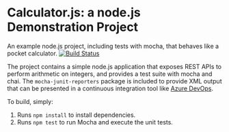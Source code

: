 Calculator.js: a node.js Demonstration Project
==============================================
An example node.js project, including tests with mocha, that behaves like a pocket calculator.
[![Build Status](https://dev.azure.com/hoanguyen11235/Demo%20Project/_apis/build/status/silver11235.calculator?branchName=master)](https://dev.azure.com/hoanguyen11235/Demo%20Project/_build/latest?definitionId=3&branchName=master)

The project contains a simple node.js application that exposes REST APIs
to perform arithmetic on integers, and provides a test suite with mocha
and chai.  The `mocha-junit-reporters` package is included to provide XML
output that can be presented in a continuous integration tool like
[Azure DevOps](https://azure.com/devops).

To build, simply:

1. Runs `npm install` to install dependencies.
2. Runs `npm test` to run Mocha and execute the unit tests.

